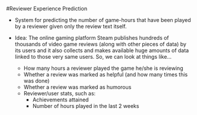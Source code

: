 #Reviewer Experience Prediction

- System for predicting the number of game-hours that have been played by a reviewer given only the review text itself.

- Idea: The online gaming platform Steam publishes hundreds of thousands of video game reviews (along with other pieces of data) by its users and it also collects and makes available huge amounts of data linked to those very same users. So, we can look at things like...
    * How many hours a reviewer played the game he/she is reviewing
    * Whether a review was marked as helpful (and how many times this was done)
    * Whether a review was marked as humorous
    * Reviewer/user stats, such as:
        - Achievements attained
        - Number of hours played in the last 2 weeks